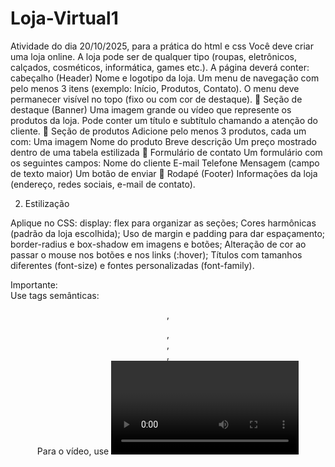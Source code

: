 # Loja-Virtual1
Atividade do dia 20/10/2025, para a prática do html e css
Você deve criar uma loja online. A loja pode ser de qualquer tipo (roupas, eletrônicos, calçados, cosméticos, informática, games etc.).
A página deverá conter:
cabeçalho (Header)
Nome e logotipo da loja.
Um menu de navegação com pelo menos 3 itens (exemplo:
Início, Produtos, Contato).
O menu deve permanecer visível no topo (fixo ou com cor de
destaque).
🔹 Seção de destaque
(Banner)
Uma imagem grande ou vídeo que represente os produtos da
loja.
Pode conter um título e subtítulo chamando a atenção do
cliente.
🔹 Seção de produtos
Adicione pelo menos 3 produtos, cada um com:
Uma imagem
Nome do produto
Breve descrição
Um preço mostrado dentro de uma tabela estilizada
🔹 Formulário de contato
Um formulário com os seguintes campos:
Nome do cliente
E-mail
Telefone
Mensagem (campo de texto maior)
Um botão de enviar
🔹 Rodapé (Footer)
Informações da loja (endereço, redes sociais, e-mail de
contato).
 
2. Estilização
 
Aplique no CSS:
display: flex para organizar as seções;
Cores harmônicas (padrão da loja escolhida);
Uso de margin e padding para dar espaçamento;
border-radius e box-shadow em imagens e botões;
Alteração de cor ao passar o mouse nos botões e nos links
(:hover);
Títulos com tamanhos diferentes (font-size) e fontes
personalizadas (font-family).
 
Importante:   
Use tags semânticas: <header>,
<nav>, <section>, <main>, <footer>
Para o vídeo, use <video>
A tabela de preços pode ter <table>,
<tr>, <th> e <td>.
Use o Google Fonts para adicionar uma fonte
bonita.
Use text-align, padding e margin para organizar
o conteúdo.
 
Opcional:
Faça com que o menu permaneça fixo no topo
(position: fixed).
Adicione efeitos de transição (transition) nos
botões.
Crie uma seção de depoimentos com comentários
fictícios de clientes.

Reforçando: a entrega deve acontecer pelo link do
github